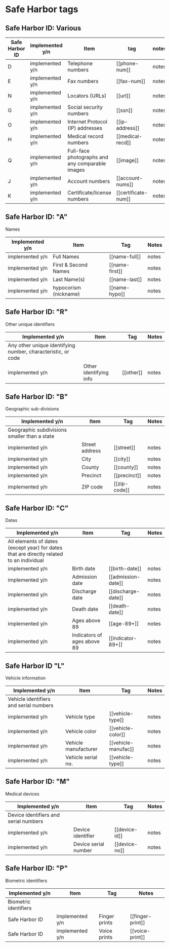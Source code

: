 # Safe Harbor tags

## Safe Harbor ID: Various

|Safe Harbor ID|implemented y/n|Item|tag|notes|
|--------------|---------------|--------|---|-----|
|D|implemented y/n|Telephone numbers|[[phone-num]]|notes|
|E|implemented y/n|Fax numbers|[[fax-num]]|notes|
|N|implemented y/n|Locators (URLs)|[[url]]|notes|
|G|implemented y/n|Social security numbers|[[ssn]]|notes|
|O|implemented y/n|Internet Protocol (IP) addresses|[[ip-address]]|notes|
|H|implemented y/n|Medical record numbers|[[medical-recd]]|notes|
|Q|implemented y/n|Full-face photographs and any comparable images|[[image]]|notes|
|J|implemented y/n|Account numbers|[[account-nums]]|notes|
|K|implemented y/n|Certificate/license numbers|[[certificate-num]]|notes|

## Safe Harbor ID: "A"

Names

Implemented y/n|Item|Tag|Notes|
|--------------|----|---|-----|
|implemented y/n|Full Names|[[name-full]]|notes|
|implemented y/n|First & Second Names|[[name-first]]|notes|
|implemented y/n|Last Name(s)|[[name-last]]|notes|
|implemented y/n|hypocorism (nickname)|[[name-hypo]]|notes|

## Safe Harbor ID: "R"

Other unique identifiers

Implemented y/n|Item|Tag|Notes|
|--------------|----|---|-----|
|Any other unique identifying number, characteristic, or code|
|implemented y/n|Other identifying info|[[other]]|notes|

## Safe Harbor ID: "B"

Geographic sub-divisions

Implemented y/n|Item|Tag|Notes|
|--------------|----|---|-----|
|Geographic subdivisions smaller than a state|
|implemented y/n|Street address|[[street]]|notes|
|implemented y/n|City|[[city]]|notes|
|implemented y/n|County|[[county]]|notes|
|implemented y/n|Precinct|[[precinct]]|notes|
|implemented y/n|ZIP code|[[zip-code]]|notes|

## Safe Harbor ID: "C"

Dates

Implemented y/n|Item|Tag|Notes|
|--------------|----|---|-----|
|All elements of dates (except year) for dates that are directly related to an individual|
|implemented y/n|Birth date|[[birth-date]]|notes|
|implemented y/n|Admission date|[[admission-date]]|notes|
|implemented y/n|Discharge date|[[discharge-date]]|notes|
|implemented y/n|Death date|[[death-date]]|notes|
|implemented y/n|Ages above 89|[[age-89+]]|notes|
|implemented y/n|Indicators of ages above 89|[[indicator-89+]]|notes|

## Safe Harbor ID "L"

Vehicle information

Implemented y/n|Item|Tag|Notes|
|--------------|----|---|-----|
|Vehicle identifiers and serial numbers|
|implemented y/n|Vehicle type|[[vehicle-type]]|notes|
|implemented y/n|Vehicle color|[[vehicle-color]]|notes|
|implemented y/n|Vehicle manufacturer|[[vehicle-manufac]]|notes|
|implemented y/n|Vehicle serial no.|[[vehicle-type]]|notes|

## Safe Harbor ID: "M"

Medical devices

Implemented y/n|Item|Tag|Notes|
|--------------|----|---|-----|
|Device identifiers and serial numbers|
|implemented y/n|Device identifier|[[device-id]]|notes|
|implemented y/n|Device serial number|[[device-no]]|notes|

## Safe Harbor ID: "P"

Biometric identifiers

Implemented y/n|Item|Tag|Notes|
|--------------|----|---|-----|
|Biometric identifiers|
|Safe Harbor ID|implemented y/n|Finger prints|[[finger-print]]|notes|
|Safe Harbor ID|implemented y/n|Voice prints|[[voice-print]]|notes|
